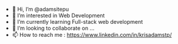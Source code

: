 - 👋 Hi, I’m @adamsitepu
- 👀 I’m interested in Web Development
- 🌱 I’m currently learning Full-stack web development
- 💞️ I’m looking to collaborate on ...
- 📫 How to reach me : https://www.linkedin.com/in/krisadamstp/

<!---
adamsitepu/adamsitepu is a ✨ special ✨ repository because its `README.md` (this file) appears on your GitHub profile.
You can click the Preview link to take a look at your changes.
--->
